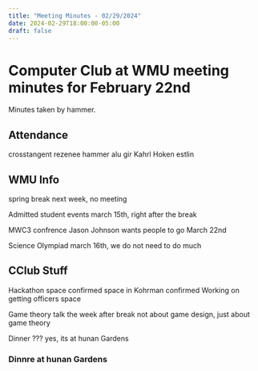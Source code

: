 ```yaml
---
title: "Meeting Minutes - 02/29/2024"
date: 2024-02-29T18:00:00-05:00
draft: false
---
```


# Computer Club at WMU meeting minutes for February 22nd
Minutes taken by hammer. 

## Attendance
crosstangent
rezenee
hammer
alu
gir
Kahrl
Hoken
estlin 



## WMU Info
spring break
    next week, no meeting 

Admitted student events
    march 15th, right after the break

MWC3 confrence
    Jason Johnson wants people to go
    March 22nd
    
Science Olympiad
    march 16th, we do not need to do much 
    
## CClub Stuff
Hackathon space confirmed
    space in Kohrman confirmed
    Working on getting officers space

Game theory talk
    the week after break
    not about game design, just about game theory

Dinner ???
    yes, its at hunan Gardens

### Dinnre at hunan Gardens


